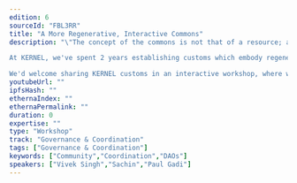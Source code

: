 ```yaml
---
edition: 6
sourceId: "FBL3RR"
title: "A More Regenerative, Interactive Commons"
description: "\"The concept of the commons is not that of a resource; a commons comes from a different way of being in the world where it is not production which counts, but bodily use... established by custom.\" 

At KERNEL, we've spent 2 years establishing customs which embody regenerative ways of living, both internally and in web3 projects. 

We'd welcome sharing KERNEL customs in an interactive workshop, where we get to know each other & our commons through 4 words: trust, value, freedom, and giving."
youtubeUrl: ""
ipfsHash: ""
ethernaIndex: ""
ethernaPermalink: ""
duration: 0
expertise: ""
type: "Workshop"
track: "Governance & Coordination"
tags: ["Governance & Coordination"]
keywords: ["Community","Coordination","DAOs"]
speakers: ["Vivek Singh","Sachin","Paul Gadi"]
---
```

